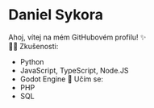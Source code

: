 # Daniel Sykora

Ahoj, vítej na mém GitHubovém profilu! ✨  
🧑‍💻 Zkušenosti:  
- Python
- JavaScript, TypeScript, Node.JS
- Godot Engine
🔰 Učím se:  
- PHP
- SQL
